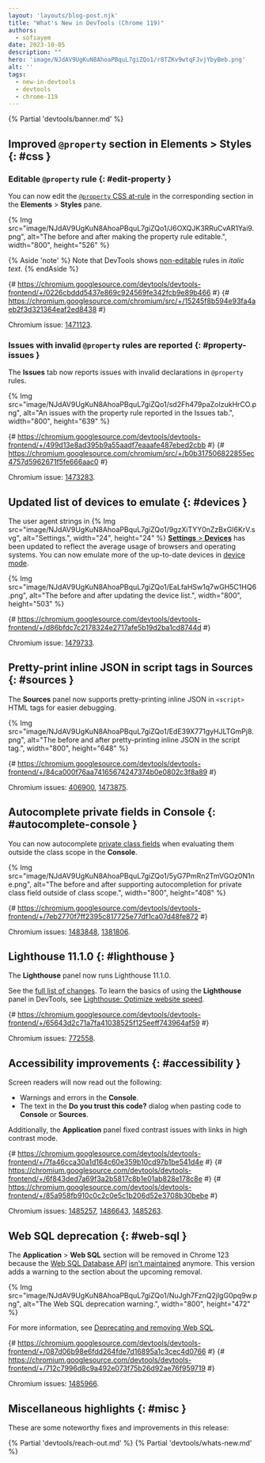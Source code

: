 ```yaml
---
layout: 'layouts/blog-post.njk'
title: "What's New in DevTools (Chrome 119)"
authors:
  - sofiayem
date: 2023-10-05
description: ""
hero: 'image/NJdAV9UgKuN8AhoaPBquL7giZQo1/r8TZKv9wtqFJvjYbyBeb.png'
alt: ''
tags:
  - new-in-devtools
  - devtools
  - chrome-119
---
```

<!--image/dPDCek3EhZgLQPGtEG3y0fTn4v82/gctGASDKBFTUtOQqVq2H.png  -->

{% Partial 'devtools/banner.md' %}

<!-- $contentStart -->

## Improved `@property` section in Elements > Styles {: #css }

### Editable `@property` rule {: #edit-property }

You can now edit the [`@property` CSS at-rule](https://web.dev/at-property/) in the corresponding section in the **Elements** > **Styles** pane.

{% Img src="image/NJdAV9UgKuN8AhoaPBquL7giZQo1/J6OXQJK3RRuCvAR1Yai9.png", alt="The before and after making the property rule editable.", width="800", height="526" %}

{% Aside 'note' %}
Note that DevTools shows [non-editable](/docs/devtools/css/issues/#non-editable) rules in *italic text*.
{% endAside %}

{# https://chromium.googlesource.com/devtools/devtools-frontend/+/0226cbddd5437e869c924569fe342fcb9e89b466 #}
{# https://chromium.googlesource.com/chromium/src/+/15245f8b594e93fa4aeb2f3d321364eaf2ed8438 #}

Chromium issue: [1471123](https://crbug.com/1471123).

### Issues with invalid `@property` rules are reported {: #property-issues }

The **Issues** tab now reports issues with invalid declarations in `@property` rules.

{% Img src="image/NJdAV9UgKuN8AhoaPBquL7giZQo1/sd2Fh479paZoIzukHrCO.png", alt="An issues with the property rule reported in the Issues tab.", width="800", height="639" %}

{# https://chromium.googlesource.com/devtools/devtools-frontend/+/499d13e8ad395b9a55aadf7eaaafe487ebed2cbb #}
{# https://chromium.googlesource.com/chromium/src/+/b0b317506822855ec4757d5962671f5fe666aac0 #}

Chromium issue: [1473283](https://crbug.com/1473283).

## Updated list of devices to emulate {: #devices }

The user agent strings in {% Img src="image/NJdAV9UgKuN8AhoaPBquL7giZQo1/9gzXiTYY0nZzBxGI6KrV.svg", alt="Settings.", width="24", height="24" %} [**Settings** > **Devices**](/docs/devtools/settings/devices/) has been updated to reflect the average usage of browsers and operating systems. You can now emulate more of the up-to-date devices in [device mode](/docs/devtools/device-mode/).

{% Img src="image/NJdAV9UgKuN8AhoaPBquL7giZQo1/EaLfaHSw1q7wGH5C1HQ6.png", alt="The before and after updating the device list.", width="800", height="503" %}

{# https://chromium.googlesource.com/devtools/devtools-frontend/+/d86bfdc7c2178324e2717afe5b19d2ba1cd8744d #}

Chromium issue: [1479733](https://crbug.com/1479733).

## Pretty-print inline JSON in script tags in Sources {: #sources }

The **Sources** panel now supports pretty-printing inline JSON in `<script>` HTML tags for easier debugging.

{% Img src="image/NJdAV9UgKuN8AhoaPBquL7giZQo1/EdE39X771gyHJLTGmPj8.png", alt="The before and after pretty-printing inline JSON in the script tag.", width="800", height="648" %}

{# https://chromium.googlesource.com/devtools/devtools-frontend/+/84ca000f76aa74165674247374b0e0802c3f8a89 #}

Chromium issues: [406900](https://crbug.com/406900), [1473875](https://crbug.com/1473875).

## Autocomplete private fields in Console {: #autocomplete-console }

You can now autocomplete [private class fields](https://developer.mozilla.org/docs/Web/JavaScript/Reference/Classes/Public_class_fields) when evaluating them outside the class scope in the **Console**.

{% Img src="image/NJdAV9UgKuN8AhoaPBquL7giZQo1/5yG7PmRn2TmVGOz0N1ne.png", alt="The before and after supporting autocompletion for private class field outside of class scope.", width="800", height="408" %}

{# https://chromium.googlesource.com/devtools/devtools-frontend/+/7eb2770f7ff2395c817725e77df1ca07d48fe872 #}

Chromium issues: [1483848](https://crbug.com/1483848), [1381806](https://crbug.com/1381806).

## Lighthouse 11.1.0 {: #lighthouse }

The **Lighthouse** panel now runs Lighthouse 11.1.0.

See the [full list of changes](https://github.com/GoogleChrome/lighthouse/releases/tag/v11.1.0). To learn the basics of using the **Lighthouse** panel in DevTools, see [Lighthouse: Optimize website speed](/docs/devtools/lighthouse/).

{# https://chromium.googlesource.com/devtools/devtools-frontend/+/65643d2c71a7fa41038525f125eeff743964af59 #}

Chromium issues: [772558](https://crbug.com/772558).

## Accessibility improvements {: #accessibility }

Screen readers will now read out the following:

- Warnings and errors in the **Console**.
- The text in the **Do you trust this code?** dialog when pasting code to **Console** or **Sources**.

Additionally, the **Application** panel fixed contrast issues with links in high contrast mode.

{# https://chromium.googlesource.com/devtools/devtools-frontend/+/7fa46cca30a1d164c60e359b10cd97b1be541d4e #}
{# https://chromium.googlesource.com/devtools/devtools-frontend/+/6f843ded7a69f3a2b5817c8b1e01ab828e178c8e #}
{# https://chromium.googlesource.com/devtools/devtools-frontend/+/85a958fb910c0c2c0e5c1b206d52e3708b30bebe #}

Chromium issues: [1485257](https://crbug.com/1485257), [1486643](https://crbug.com/1486643), [1485263](https://crbug.com/1485263).

## Web SQL deprecation {: #web-sql }

The **Application** > **Web SQL** section will be removed in Chrome 123 because the [Web SQL Database API](https://www.w3.org/TR/webdatabase/) [isn't maintained](https://www.w3.org/TR/webdatabase/#status-of-this-document) anymore. This version adds a warning to the section about the upcoming removal.

{% Img src="image/NJdAV9UgKuN8AhoaPBquL7giZQo1/NuJgh7FznQ2jlgG0pq9w.png", alt="The Web SQL deprecation warning.", width="800", height="472" %}

For more information, see [Deprecating and removing Web SQL](https://developer.chrome.com/blog/deprecating-web-sql/).

{# https://chromium.googlesource.com/devtools/devtools-frontend/+/087d06b98e6fdd264fde7d16895a1c3cec4d0766 #}
{# https://chromium.googlesource.com/devtools/devtools-frontend/+/712c7996d8c9a492e073f75b26d92ae76f959719 #}

Chromium issues: [1485966](https://crbug.com/1485966).

## Miscellaneous highlights {: #misc }

These are some noteworthy fixes and improvements in this release:



<!-- $contentEnd -->

{% Partial 'devtools/reach-out.md' %}
{% Partial 'devtools/whats-new.md' %}

